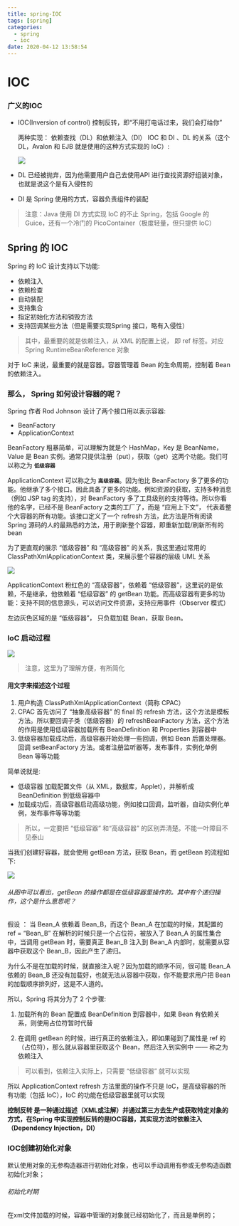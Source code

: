 ```yaml
---
title: spring-IOC
tags: [spring]
categories:
  - spring
  - ioc
date: 2020-04-12 13:58:54
---
```


# IOC

### 广义的IOC

* IOC(Inversion of control) 控制反转，即“不用打电话过来，我们会打给你”

  两种实现： 依赖查找（DL）和依赖注入（DI）
  IOC 和 DI 、DL 的关系（这个 DL，Avalon 和 EJB 就是使用的这种方式实现的 IoC）:

  ![](https://upload-images.jianshu.io/upload_images/4236553-c415d1c39ed74772.png?imageMogr2/auto-orient/strip|imageView2/2/format/webp)

* DL 已经被抛弃，因为他需要用户自己去使用API 进行查找资源好组装对象，也就是说这个是有入侵性的

* DI 是 Spring 使用的方式，容器负责组件的装配

>注意：Java 使用 DI 方式实现 IoC 的不止 Spring，包括 Google 的 Guice，还有一个冷门的 PicoContainer（极度轻量，但只提供 IoC）



## Spring 的 IOC

Spring 的 IoC 设计支持以下功能:

* 依赖注入
* 依赖检查
* 自动装配
* 支持集合
* 指定初始化方法和销毁方法
* 支持回调某些方法（但是需要实现Spring 接口，略有入侵性）

> 其中，最重要的就是依赖注入，从 XML 的配置上说， 即 ref 标签。对应 Spring RuntimeBeanReference 对象



对于 IoC 来说，最重要的就是容器。容器管理着 Bean 的生命周期，控制着 Bean 的依赖注入。

###  那么， Spring 如何设计容器的呢？

Spring 作者 Rod Johnson 设计了两个接口用以表示容器:

* BeanFactory
*  ApplicationContext



BeanFactory 粗暴简单，可以理解为就是个 HashMap，Key 是 BeanName，Value 是 Bean 实例。通常只提供注册（put），获取（get）这两个功能。我们可以称之为 **`低级容器`**

ApplicationContext 可以称之为 **`高级容器`**。因为他比 BeanFactory 多了更多的功能。他继承了多个接口。因此具备了更多的功能。例如资源的获取，支持多种消息（例如 JSP tag 的支持），对 BeanFactory 多了工具级别的支持等待。所以你看他的名字，已经不是 BeanFactory 之类的工厂了，而是 “应用上下文”， 代表着整个大容器的所有功能。该接口定义了一个 refresh 方法，此方法是所有阅读 Spring 源码的人的最熟悉的方法，用于刷新整个容器，即重新加载/刷新所有的 bean



为了更直观的展示 “低级容器” 和 “高级容器” 的关系，我这里通过常用的 ClassPathXmlApplicationContext 类，来展示整个容器的层级 UML 关系

![](https://upload-images.jianshu.io/upload_images/4236553-1e6ca4c8a58c9e8e.png?imageMogr2/auto-orient/strip|imageView2/2/w/1170/format/webp)

ApplicationContext 粉红色的 “高级容器”，依赖着 “低级容器”，这里说的是依赖，不是继承，他依赖着 “低级容器” 的 getBean 功能。而高级容器有更多的功能：支持不同的信息源头，可以访问文件资源，支持应用事件（Observer 模式）

左边灰色区域的是 “低级容器”， 只负载加载 Bean，获取 Bean。

### IoC 启动过程

![](https://upload-images.jianshu.io/upload_images/4236553-db065eecf16176c3.png?imageMogr2/auto-orient/strip|imageView2/2/format/webp)

> 注意，这里为了理解方便，有所简化

#### 用文字来描述这个过程

1. 用户构造 ClassPathXmlApplicationContext（简称 CPAC）
2. CPAC 首先访问了 “抽象高级容器” 的 final 的 refresh 方法，这个方法是模板方法。所以要回调子类（低级容器）的 refreshBeanFactory 方法，这个方法的作用是使用低级容器加载所有 BeanDefinition 和  Properties 到容器中
3. 低级容器加载成功后，高级容器开始处理一些回调，例如 Bean 后置处理器。回调 setBeanFactory 方法。或者注册监听器等，发布事件，实例化单例 Bean 等等功能

简单说就是:

* 低级容器 加载配置文件（从 XML，数据库，Applet），并解析成 BeanDefinition 到低级容器中
* 加载成功后，高级容器启动高级功能，例如接口回调，监听器，自动实例化单例，发布事件等等功能

> 所以，一定要把 “低级容器” 和“高级容器” 的区别弄清楚。不能一叶障目不见泰山

当我们创建好容器，就会使用 getBean 方法，获取 Bean，而 getBean 的流程如下:

![](https://upload-images.jianshu.io/upload_images/4236553-da9a2f92e4dfa9db.png?imageMogr2/auto-orient/strip|imageView2/2/w/530/format/webp)

###### 从图中可以看出，getBean 的操作都是在低级容器里操作的。其中有个递归操作，这个是什么意思呢？

假设 ： 当 Bean_A 依赖着 Bean_B，而这个 Bean_A 在加载的时候，其配置的 ref = “Bean_B” 在解析的时候只是一个占位符，被放入了 Bean_A 的属性集合中，当调用 getBean 时，需要真正 Bean_B 注入到 Bean_A 内部时，就需要从容器中获取这个 Bean_B，因此产生了递归。

为什么不是在加载的时候，就直接注入呢？因为加载的顺序不同，很可能 Bean_A 依赖的 Bean_B 还没有加载好，也就无法从容器中获取，你不能要求用户把 Bean 的加载顺序排列好，这是不人道的。

所以，Spring 将其分为了 2 个步骤:

1. 加载所有的 Bean 配置成 BeanDefinition 到容器中，如果 Bean 有依赖关系，则使用占位符暂时代替

2. 在调用 getBean 的时候，进行真正的依赖注入，即如果碰到了属性是 ref 的（占位符），那么就从容器里获取这个 Bean，然后注入到实例中 —— 称之为依赖注入

> 可以看到，依赖注入实际上，只需要 “低级容器” 就可以实现

所以 ApplicationContext refresh 方法里面的操作不只是 IoC，是高级容器的所有功能（包括 IoC），IoC 的功能在低级容器里就可以实现



**控制反转 是一种通过描述（XML或注解）并通过第三方去生产或获取特定对象的方式，在Spring 中实现控制反转的是IOC容器，其实现方法时依赖注入（Dependency Injection，DI）**

### IOC创建初始化对象

默认使用对象的无参构造器进行初始化对象，也可以手动调用有参或无参构造函数初始化对象；

###### 初始化时期

在xml文件加载的时候，容器中管理的对象就已经初始化了，而且是单例的；